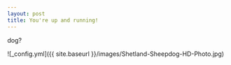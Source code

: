 ```yaml
---
layout: post
title: You're up and running!
---
```


dog?

![_config.yml]({{ site.baseurl }}/images/Shetland-Sheepdog-HD-Photo.jpg)

